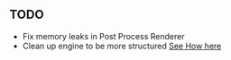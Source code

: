 ## TODO

* Fix memory leaks in Post Process Renderer
* Clean up engine to be more structured [See How here](/TODO/CLEANUP.md)